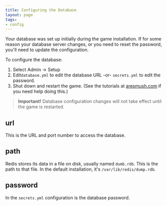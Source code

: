 ```yaml
---
title: Configuring the Database
layout: page
tags:
- config
---
```


Your database was set up initially during the game installation.  If for some reason your database server changes, or you need to reset the password, you'll need to update the configuration.

To configure the database:

1. Select Admin -> Setup
2. Edit`database.yml` to edit the database URL -or- `secrets.yml` to edit the password.
3. Shut down and restart the game.  (See the tutorials at [aresmush.com](http://www.aresmush.com) if you need help doing this.)

> **Important!** Database configuration changes will not take effect until the game is restarted.

## url

This is the URL and port number to access the database.

## path

Redis stores its data in a file on disk, usually named `dumb.rdb`.  This is the path to that file.  In the default installation, it's `/var/lib/redis/dump.rdb`.

## password

In the `secrets.yml` configuration is the database password.